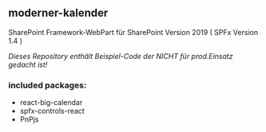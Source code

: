 ## moderner-kalender



SharePoint Framework-WebPart für SharePoint Version 2019 ( SPFx Version 1.4 )


*Dieses Repository enthält Beispiel-Code der NICHT für prod.Einsatz gedacht ist!*

### included packages:
- react-big-calendar
- spfx-controls-react
- PnPjs